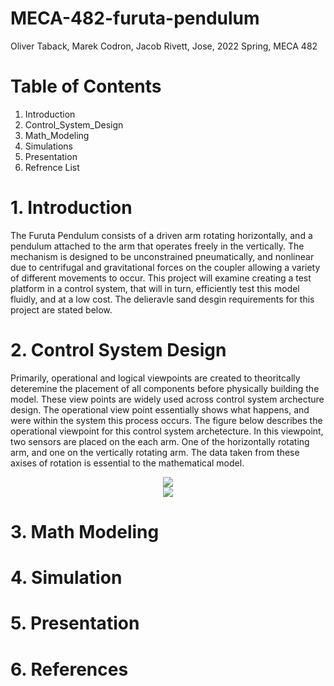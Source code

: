 # MECA-482-furuta-pendulum
Oliver Taback, Marek Codron, Jacob Rivett, Jose, 2022 Spring, MECA 482


# Table of Contents
  1. Introduction
  2. Control_System_Design
  3. Math_Modeling
  4. Simulations
  5. Presentation
  6. Refrence List 

# 1. Introduction 
The Furuta Pendulum consists of a driven arm rotating horizontally, and a pendulum attached to the arm that operates freely in the vertically. The mechanism is designed to be unconstrained pneumatically, and nonlinear due to centrifugal and gravitational forces on the coupler allowing a variety of different movements to occur. This project will examine creating a test platform in a control system, that will in turn, efficiently test this model fluidly, and at a low cost. The delieravle sand desgin requirements for this project are stated below.

# 2. Control System Design 
Primarily, operational and logical viewpoints are created to theoritcally deteremine the placement of all components before physically building the model. These view points are widely used across control system archecture design. The operational view point essentially shows what happens, and were within the system this process occurs. The figure below describes the operational viewpoint for this control system archetecture. In this viewpoint, two sensors are placed on the each arm. One of the horizontally rotating arm, and one on the vertically rotating arm. The data taken from these axises of rotation is essential to the mathematical model. 

<div style="text-align:center" width="70" height="70"><img src="https://user-images.githubusercontent.com/103209385/167045659-cdef8475-536e-4d77-bc10-739ca3911265.jpg" /></div>

<div style="text-align:center" width="70" height="70"><img src="https://user-images.githubusercontent.com/92506151/167045713-a3f7c457-aff7-4e09-a6a6-e6baab5431ee.png" /></div>


# 3. Math Modeling  



# 4. Simulation

# 5. Presentation

# 6. References 
